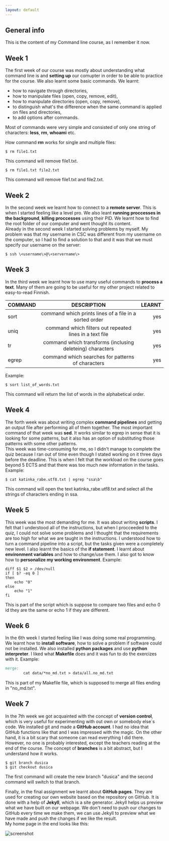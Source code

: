 ```yaml
---
layout: default
---
```


## General info

This is the content of my Command line course, as I remember it now.

## Week 1
The first week of our course was mostly about understanding what command line is and **setting up** our comupter in order to be able to practice for the course. We also learnt some basic commands. We learnt:  
* how to navigate through directories,
* how to manipulate files (open, copy, remove, edit),
* how to manipulate directories (open, copy, remove),
* to distinguish what's the difference when the same command is applied on files and directories,
* to add options after commands.

Most of commands were very simple and consisted of only one string of characters: **less**, **rm**, **whoami** etc.

How command **rm** works for single and multiple files:  
```shell
$ rm file1.txt
```
This command will remove file1.txt.
```shell
$ rm file1.txt file2.txt
```
This command will remove file1.txt and file2.txt.

## Week 2
In the second week we learnt how to connect to a **remote server**. This is when I started feeling like a level pro. We also leant **running proccesses in the background**, **killing proccesses** using their PID. We learnt how to find the root folder of our computer and went thought its content.  
Already in the second week I started solving problems by myself. My problem was that my username in CSC was different from my username on the computer, so I had to find a solution to that and it was that we must specify our username on the server:
```shell
$ ssh \<username\>@\<servername\>
```

## Week 3
In the third week we learnt how to use many useful commands to **process a text**. Many of them are going to be useful for my other project related to easy-to-read Finnish.

| COMMAND | DESCRIPTION                                               | LEARNT |
|---------|:---------------------------------------------------------:|-------:|
| sort    | command which prints lines of a file in a sorted order    | yes    |
| uniq    | command which filters out repeated lines in a text file   | yes    |
| tr      | command which transforms (inclusing deleteing) characters | yes    |
| egrep   | command which searches for patterns of characters         | yes    |

Example:
```
$ sort list_of_words.txt
```

This command will return the list of words in the alphabetical order.


## Week 4
The forth week was about writing complex **command pipelines** and getting an output file after performing all of them together. The most important command of that week was **sed**. It works similar to egrep in sense that it is looking for some patterns, but it also has an option of substituting those patterns with some other patterns.  
This week was time-consuming for me, so I didn't manage to complete the quiz because I ran out of time even though I stated working on it three days before the deadline. This is when I felt that the workload on the course goes beyond 5 ECTS and that there was too much new information in the tasks.  
Example:
```
$ cat katinka_rabe.utf8.txt | egrep "ssa\b"
```
This command will open the text katinka_rabe.utf8.txt and select all the strings of characters ending in ssa.


## Week 5
This week was the most demanding for me. It was about writing **scripts**. I felt that I understood all of the instructions, but when I procceeded to the quiz, I could not solve some problems and I thought that the requirements are too high for what we are taught in the instructions. I understood how to turn a command pipeline into a script, but the tasks given were a completely new level. I also learnt the basics of the **if statement**. I learnt about **environment variables** and how to change/use them. I also got to know how to **personalize my working environment**.
Example:
```
diff $1 $2 > /dev/null
if [ $? -eq 0 ]
then
    echo "0"
else
    echo "1"
fi
```
This is part of the script which is suppose to compare two files and echo 0 id they are the same or echo 1 if they are different.

## Week 6
In the 6th week I started feeling like I was doing some real programming. We learnt how to **install software**, how to solve a problem if software could not be installed. We also installed **python packages** and use **python interpreter**. I liked what **Makefile** does and it was fun to do the exercizes with it.
Example:
```Makefile
merge:
        cat data/*no_md.txt > data/all.no_md.txt
```
This is part of my Makefile file, which is supposed to merge all files ending in "no_md.txt".  

## Week 7
In the 7th week we got acquainted with the concept of **version control**, which is very useful for experimenting with out own or somebody else´s code. We installed git and made a **GitHub account**. I had no idea that GitHub functions like that and I was impressed with the magic. On the other hand, it is a bit scary that someone can read everything I did there. However, no one is probably interested, except the teachers reading at the end of the course. The concept of **branches** is a bit abstract, but I understand how it works.
```
$ git branch dusica
$ git checkout dusica
```
The first command will create the new branch "dusica" and the second command will switch to that branch.

Finally, in the final assignment we learnt about **GitHub pages**. They are used for creating our own website based on the repository on GitHub. It is done with a help of **Jekyll**, which is a site generator. Jekyll helps us preview what we have built on our webpage. We don't need to push our changes to GitHub every time we make them, we can use Jekyll to preview what we have made and push the changes if we like the result.  
My home page in the end looks like this:  

![screenshot](webpage_pic.png.PNG)